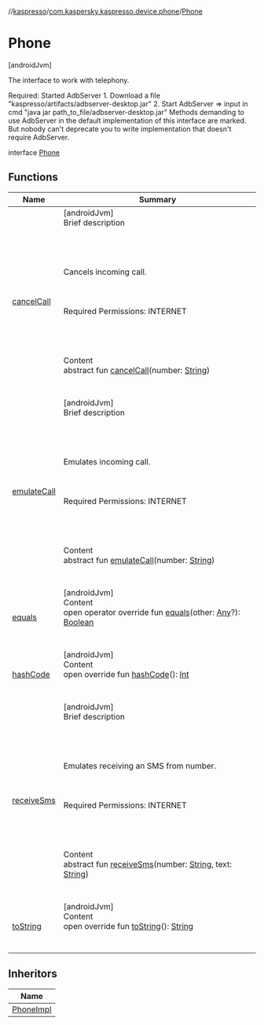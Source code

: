 //[kaspresso](../../index.md)/[com.kaspersky.kaspresso.device.phone](../index.md)/[Phone](index.md)



# Phone  
 [androidJvm] 



The interface to work with telephony.



Required: Started AdbServer     1. Download a file "kaspresso/artifacts/adbserver-desktop.jar"     2. Start AdbServer => input in cmd "java jar path_to_file/adbserver-desktop.jar" Methods demanding to use AdbServer in the default implementation of this interface are marked.     But nobody can't deprecate you to write implementation that doesn't require AdbServer.



interface [Phone](index.md)   


## Functions  
  
|  Name|  Summary| 
|---|---|
| [cancelCall](cancel-call.md)| [androidJvm]  <br>Brief description  <br><br><br><br><br>Cancels incoming call.<br><br><br><br>Required Permissions: INTERNET<br><br><br><br>  <br>Content  <br>abstract fun [cancelCall](cancel-call.md)(number: [String](https://kotlinlang.org/api/latest/jvm/stdlib/kotlin/-string/index.html))  <br><br><br>
| [emulateCall](emulate-call.md)| [androidJvm]  <br>Brief description  <br><br><br><br><br>Emulates incoming call.<br><br><br><br>Required Permissions: INTERNET<br><br><br><br>  <br>Content  <br>abstract fun [emulateCall](emulate-call.md)(number: [String](https://kotlinlang.org/api/latest/jvm/stdlib/kotlin/-string/index.html))  <br><br><br>
| [equals](https://kotlinlang.org/api/latest/jvm/stdlib/kotlin/-any/equals.html)| [androidJvm]  <br>Content  <br>open operator override fun [equals](https://kotlinlang.org/api/latest/jvm/stdlib/kotlin/-any/equals.html)(other: [Any](https://kotlinlang.org/api/latest/jvm/stdlib/kotlin/-any/index.html)?): [Boolean](https://kotlinlang.org/api/latest/jvm/stdlib/kotlin/-boolean/index.html)  <br><br><br>
| [hashCode](https://kotlinlang.org/api/latest/jvm/stdlib/kotlin/-any/hash-code.html)| [androidJvm]  <br>Content  <br>open override fun [hashCode](https://kotlinlang.org/api/latest/jvm/stdlib/kotlin/-any/hash-code.html)(): [Int](https://kotlinlang.org/api/latest/jvm/stdlib/kotlin/-int/index.html)  <br><br><br>
| [receiveSms](receive-sms.md)| [androidJvm]  <br>Brief description  <br><br><br><br><br>Emulates receiving an SMS from number.<br><br><br><br>Required Permissions: INTERNET<br><br><br><br>  <br>Content  <br>abstract fun [receiveSms](receive-sms.md)(number: [String](https://kotlinlang.org/api/latest/jvm/stdlib/kotlin/-string/index.html), text: [String](https://kotlinlang.org/api/latest/jvm/stdlib/kotlin/-string/index.html))  <br><br><br>
| [toString](https://kotlinlang.org/api/latest/jvm/stdlib/kotlin/-any/to-string.html)| [androidJvm]  <br>Content  <br>open override fun [toString](https://kotlinlang.org/api/latest/jvm/stdlib/kotlin/-any/to-string.html)(): [String](https://kotlinlang.org/api/latest/jvm/stdlib/kotlin/-string/index.html)  <br><br><br>


## Inheritors  
  
|  Name| 
|---|
| [PhoneImpl](../-phone-impl/index.md)

